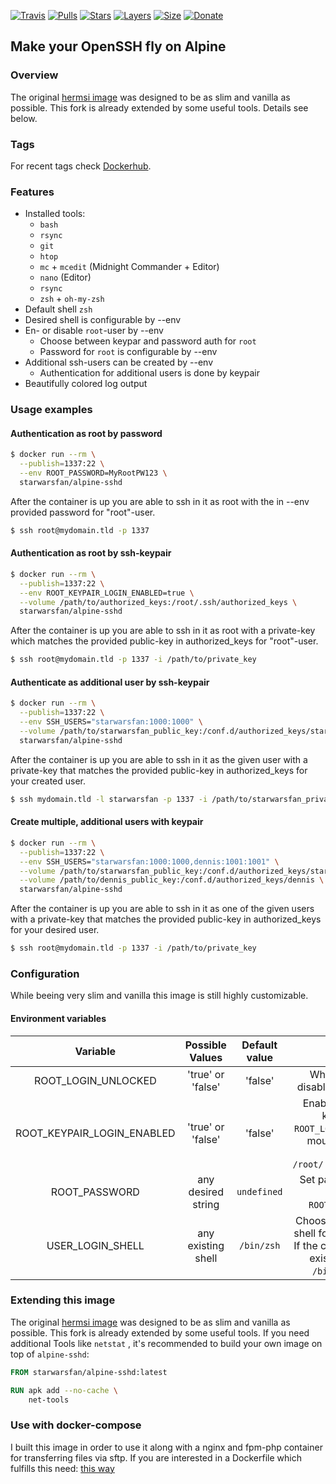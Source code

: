 [![Travis](https://shields.beevelop.com/travis/starwarsfan/docker-sshd.svg?style=flat-square)](https://travis-ci.com/starwarsfan/docker-sshd)
[![Pulls](https://shields.beevelop.com/docker/pulls/starwarsfan/alpine-sshd.svg?style=flat-square)](https://hub.docker.com/r/starwarsfan/alpine-sshd/)
[![Stars](https://shields.beevelop.com/docker/stars/starwarsfan/alpine-sshd.svg?style=flat-square)](https://hub.docker.com/r/starwarsfan/alpine-sshd/)
[![Layers](https://shields.beevelop.com/docker/image/layers/starwarsfan/alpine-sshd/latest.svg?style=flat-square)](https://hub.docker.com/r/starwarsfan/alpine-sshd/)
[![Size](https://shields.beevelop.com/docker/image/image-size/starwarsfan/alpine-sshd/latest.svg?style=flat-square)](https://hub.docker.com/r/starwarsfan/alpine-sshd/)
[![Donate](https://img.shields.io/badge/Donate-PayPal-yellow.svg)](https://www.paypal.com/cgi-bin/webscr?cmd=_s-xclick&hosted_button_id=T85UYT37P3YNJ&source=url)

## Make your OpenSSH fly on Alpine

### Overview

The original [hermsi image](https://github.com/Hermsi1337/docker-sshd) was designed to be as slim and vanilla as possible. This fork is already extended by some useful tools. Details see below.

### Tags

For recent tags check [Dockerhub](https://hub.docker.com/r/starwarsfan/alpine-sshd/tags/).

### Features

* Installed tools:
  * `bash`
  * `rsync`
  * `git`
  * `htop`
  * `mc` + `mcedit` (Midnight Commander + Editor)
  * `nano` (Editor)
  * `rsync`
  * `zsh` + `oh-my-zsh`
* Default shell `zsh`
* Desired shell is configurable by --env
* En- or disable `root`-user by --env
  * Choose between keypar and password auth for `root`
  * Password for `root` is configurable by --env
* Additional ssh-users can be created by --env
  * Authentication for additional users is done by keypair
* Beautifully colored log output 

### Usage examples

#### Authentication as root by password

```bash
$ docker run --rm \
  --publish=1337:22 \
  --env ROOT_PASSWORD=MyRootPW123 \
  starwarsfan/alpine-sshd
```

After the container is up you are able to ssh in it as root with the in --env provided password for "root"-user.

```bash
$ ssh root@mydomain.tld -p 1337
```

#### Authentication as root by ssh-keypair

```bash
$ docker run --rm \
  --publish=1337:22 \
  --env ROOT_KEYPAIR_LOGIN_ENABLED=true \
  --volume /path/to/authorized_keys:/root/.ssh/authorized_keys \
  starwarsfan/alpine-sshd
```

After the container is up you are able to ssh in it as root with a private-key which matches the provided public-key in authorized_keys for "root"-user.

```bash
$ ssh root@mydomain.tld -p 1337 -i /path/to/private_key
```

#### Authenticate as additional user by ssh-keypair

```bash
$ docker run --rm \
  --publish=1337:22 \
  --env SSH_USERS="starwarsfan:1000:1000" \
  --volume /path/to/starwarsfan_public_key:/conf.d/authorized_keys/starwarsfan \
  starwarsfan/alpine-sshd
```

After the container is up you are able to ssh in it as the given user with a private-key that matches the provided public-key in authorized_keys for your created user.

```bash
$ ssh mydomain.tld -l starwarsfan -p 1337 -i /path/to/starwarsfan_private_key
```

#### Create multiple, additional users with keypair

```bash
$ docker run --rm \
  --publish=1337:22 \
  --env SSH_USERS="starwarsfan:1000:1000,dennis:1001:1001" \
  --volume /path/to/starwarsfan_public_key:/conf.d/authorized_keys/starwarsfan \
  --volume /path/to/dennis_public_key:/conf.d/authorized_keys/dennis \
  starwarsfan/alpine-sshd
```

After the container is up you are able to ssh in it as one of the given users with a private-key that matches the provided public-key in authorized_keys for your desired user.

```bash
$ ssh root@mydomain.tld -p 1337 -i /path/to/private_key
```

### Configuration

While beeing very slim and vanilla this image is still highly customizable.

#### Environment variables

| Variable | Possible Values | Default value | Explanation |
|:-----------------:|:-----------------:|:----------------------------------------------:|:------------------------------------------------------------------------------------------------------------------------------------:|
| ROOT_LOGIN_UNLOCKED | 'true' or 'false' | 'false' | Whether to enable or disable login as 'root' user |
| ROOT_KEYPAIR_LOGIN_ENABLED | 'true' or 'false' | 'false' | Enable login as 'root' by keypair (implies `ROOT_LOGIN_UNLOCKED`). Must mount public-key into container: `/root/.ssh/authorized_keys` |
| ROOT_PASSWORD | any desired string | `undefined` | Set password for login as `root` (implies `ROOT_LOGIN_UNLOCKED`) |
| USER_LOGIN_SHELL | any existing shell | `/bin/zsh` | Choose the desired default shell for all additional users. If the configured shell is not existent, a fallback to `/bin/bash` is applied |

### Extending this image

The original [hermsi image](https://github.com/Hermsi1337/docker-sshd) was designed to be as slim and vanilla as possible. This fork is already extended by some useful tools. If you need additional Tools like `netstat` , it's recommended to build your own image on top of `alpine-sshd`:

```Dockerfile
FROM starwarsfan/alpine-sshd:latest

RUN apk add --no-cache \
    net-tools
```

### Use with docker-compose

I built this image in order to use it along with a nginx and fpm-php container for transferring files via sftp.
If you are interested in a Dockerfile which fulfills this need: [this way](https://github.com/Hermsi1337/docker-compose/blob/master/full_php_dev_stack/docker-compose.yml)
